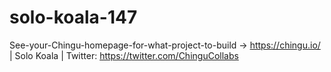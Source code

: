 # solo-koala-147
See-your-Chingu-homepage-for-what-project-to-build -> https://chingu.io/ | Solo Koala | Twitter: https://twitter.com/ChinguCollabs

